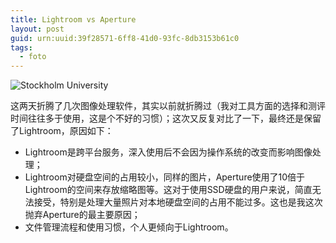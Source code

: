 ```yaml
---
title: Lightroom vs Aperture
layout: post
guid: urn:uuid:39f28571-6ff8-41d0-93fc-8db3153b61c0
tags:
  - foto
---
```


![Stockholm University](http://pic.yupoo.com/lishugo/Dvy4EHjA/medish.jpg)


这两天折腾了几次图像处理软件，其实以前就折腾过（我对工具方面的选择和测评时间往往多于使用，这是个不好的习惯）；这次又反复对比了一下，最终还是保留了Lightroom，原因如下：

*   Lightroom是跨平台服务，深入使用后不会因为操作系统的改变而影响图像处理；
*   Lightroom对硬盘空间的占用较小，同样的图片，Aperture使用了10倍于Lightroom的空间来存放缩略图等。这对于使用SSD硬盘的用户来说，简直无法接受，特别是处理大量照片对本地硬盘空间的占用不能过多。这也是我这次抛弃Aperture的最主要原因；
*   文件管理流程和使用习惯，个人更倾向于Lightroom。
